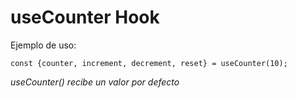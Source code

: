 # useCounter Hook

Ejemplo de uso:
```
const {counter, increment, decrement, reset} = useCounter(10);
```
*useCounter() recibe un valor por defecto*